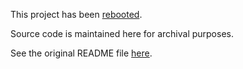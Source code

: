 This project has been [rebooted](https://github.com/tliron/prudence).

Source code is maintained here for archival purposes.

See the original README file [here](README-ORIGINAL.md).
